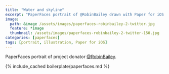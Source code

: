 ```yaml
---
title: "Water and skyline"
excerpt: "PaperFaces portrait of @RobinBailey drawn with Paper for iOS on an iPad."
image: 
  path: &image /assets/images/paperfaces-robinbailey-2-twitter.jpg 
  feature: *image
  thumbnail: /assets/images/paperfaces-robinbailey-2-twitter-150.jpg
categories: [paperfaces]
tags: [portrait, illustration, Paper for iOS]
---
```


PaperFaces portrait of project donator [@RobinBailey](https://twitter.com/RobinBailey).

{% include_cached boilerplate/paperfaces.md %}
